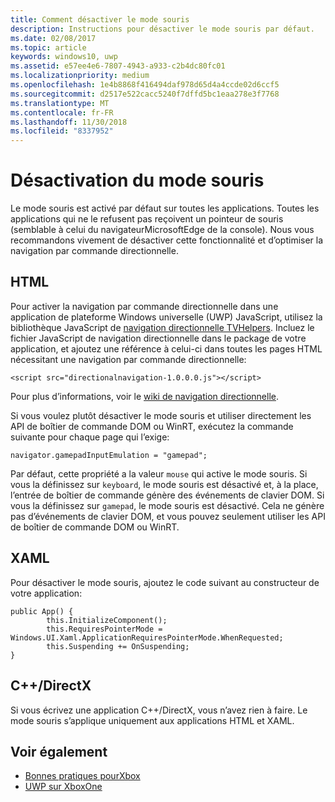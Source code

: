 ```yaml
---
title: Comment désactiver le mode souris
description: Instructions pour désactiver le mode souris par défaut.
ms.date: 02/08/2017
ms.topic: article
keywords: windows10, uwp
ms.assetid: e57ee4e6-7807-4943-a933-c2b4dc80fc01
ms.localizationpriority: medium
ms.openlocfilehash: 1e4b8868f416494daf978d65d4a4ccde02d6ccf5
ms.sourcegitcommit: d2517e522cacc5240f7dffd5bc1eaa278e3f7768
ms.translationtype: MT
ms.contentlocale: fr-FR
ms.lasthandoff: 11/30/2018
ms.locfileid: "8337952"
---
```

# <a name="how-to-disable-mouse-mode"></a>Désactivation du mode souris
Le mode souris est activé par défaut sur toutes les applications. Toutes les applications qui ne le refusent pas reçoivent un pointeur de souris (semblable à celui du navigateurMicrosoftEdge de la console). Nous vous recommandons vivement de désactiver cette fonctionnalité et d’optimiser la navigation par commande directionnelle.   
   
## <a name="html"></a>HTML   
Pour activer la navigation par commande directionnelle dans une application de plateforme Windows universelle (UWP) JavaScript, utilisez la bibliothèque JavaScript de [navigation directionnelle TVHelpers](https://github.com/Microsoft/TVHelpers/wiki/Using-DirectionalNavigation). Incluez le fichier JavaScript de navigation directionnelle dans le package de votre application, et ajoutez une référence à celui-ci dans toutes les pages HTML nécessitant une navigation par commande directionnelle:

```code
<script src="directionalnavigation-1.0.0.0.js"></script>
```
Pour plus d’informations, voir le [wiki de navigation directionnelle](https://github.com/Microsoft/TVHelpers/wiki/Using-DirectionalNavigation).

Si vous voulez plutôt désactiver le mode souris et utiliser directement les API de boîtier de commande DOM ou WinRT, exécutez la commande suivante pour chaque page qui l’exige: 
   
```code
navigator.gamepadInputEmulation = "gamepad";
```   

   Par défaut, cette propriété a la valeur `mouse` qui active le mode souris. Si vous la définissez sur `keyboard`, le mode souris est désactivé et, à la place, l’entrée de boîtier de commande génère des événements de clavier DOM. Si vous la définissez sur `gamepad`, le mode souris est désactivé. Cela ne génère pas d’événements de clavier DOM, et vous pouvez seulement utiliser les API de boîtier de commande DOM ou WinRT.

## <a name="xaml"></a>XAML    
Pour désactiver le mode souris, ajoutez le code suivant au constructeur de votre application:   
   
```code
public App() {
        this.InitializeComponent();
        this.RequiresPointerMode = Windows.UI.Xaml.ApplicationRequiresPointerMode.WhenRequested;
        this.Suspending += OnSuspending;
}
```

## <a name="cdirectx"></a>C++/DirectX   
Si vous écrivez une application C++/DirectX, vous n’avez rien à faire. Le mode souris s’applique uniquement aux applications HTML et XAML.

## <a name="see-also"></a>Voir également
- [Bonnes pratiques pourXbox](tailoring-for-xbox.md)
- [UWP sur XboxOne](index.md)

